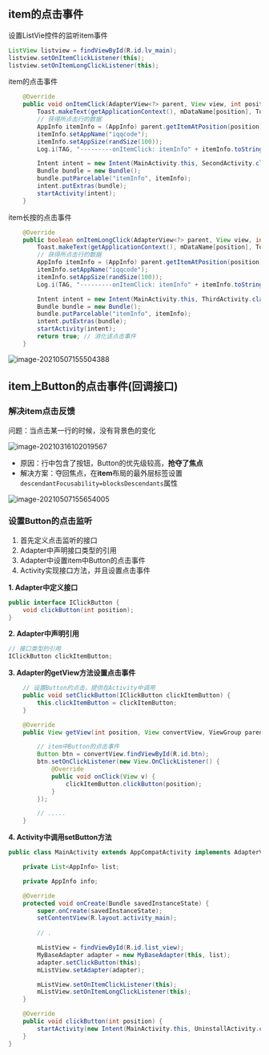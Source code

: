 ## item的点击事件

设置ListVie控件的监听item事件

```java
ListView listview = findViewById(R.id.lv_main);
listview.setOnItemClickListener(this);
listview.setOnItemLongClickListener(this);
```

item的点击事件

```java
    @Override
    public void onItemClick(AdapterView<?> parent, View view, int position, long id) {
        Toast.makeText(getApplicationContext(), mDataName[position], Toast.LENGTH_LONG).show();
        // 获得所点击行的数据
        AppInfo itemInfo = (AppInfo) parent.getItemAtPosition(position);
        itemInfo.setAppName("iqqcode");
        itemInfo.setAppSize(randSize(100));
        Log.i(TAG, "---------onItemClick: itemInfo" + itemInfo.toString());

        Intent intent = new Intent(MainActivity.this, SecondActivity.class);
        Bundle bundle = new Bundle();
        bundle.putParcelable("itemInfo", itemInfo);
        intent.putExtras(bundle);
        startActivity(intent);
    }
```

item长按的点击事件

```java
    @Override
    public boolean onItemLongClick(AdapterView<?> parent, View view, int position, long id) {
        Toast.makeText(getApplicationContext(), mDataName[position], Toast.LENGTH_LONG).show();
        // 获得所点击行的数据
        AppInfo itemInfo = (AppInfo) parent.getItemAtPosition(position);
        itemInfo.setAppName("iqqcode");
        itemInfo.setAppSize(randSize(100));
        Log.i(TAG, "---------onItemClick: itemInfo" + itemInfo.toString());

        Intent intent = new Intent(MainActivity.this, ThirdActivity.class);
        Bundle bundle = new Bundle();
        bundle.putParcelable("itemInfo", itemInfo);
        intent.putExtras(bundle);
        startActivity(intent);
        return true; // 消化该点击事件
    }
```

![image-20210507155504388](https://iqqcode-blog.oss-cn-beijing.aliyuncs.com/img-2021-befo/20210507155514.png)





## item上Button的点击事件(回调接口)

### 解决item点击反馈

问题：当点击某一行的时候，没有背景色的变化

![image-20210316102019567](https://iqqcode-blog.oss-cn-beijing.aliyuncs.com/img-2021-befo/20210502174535.png)

- 原因：行中包含了按钮，Button的优先级较高，**抢夺了焦点**
- 解决方案：夺回焦点，在**item**布局的最外层标签设置`descendantFocusability=blocksDescendants`属性

![image-20210507155654005](https://iqqcode-blog.oss-cn-beijing.aliyuncs.com/img-2021-befo/20210507155657.png)

### 设置Button的点击监听

1. 首先定义点击监听的接口
2. Adapter中声明接口类型的引用
3. Adapter中设置item中Button的点击事件
4. Activity实现接口方法，并且设置点击事件

**1. Adapter中定义接口**

```java
public interface IClickButton {
    void clickButton(int position);
}
```

**2. Adapter中声明引用**

```java
// 接口类型的引用
IClickButton clickItemButton;
```

**3. Adapter的getView方法设置点击事件**

```java
	// 设置Button的点击，提供在Activity中调用
	public void setClickButton(IClickButton clickItemButton) {
        this.clickItemButton = clickItemButton;
    }	

	@Override
    public View getView(int position, View convertView, ViewGroup parent) {

        // item中Button的点击事件
        Button btn = convertView.findViewById(R.id.btn);
        btn.setOnClickListener(new View.OnClickListener() {
            @Override
            public void onClick(View v) {
                clickItemButton.clickButton(position);
            }
        });

        // .....
    }
```

**4. Activity中调用setButton方法**

```java
public class MainActivity extends AppCompatActivity implements AdapterView.OnItemClickListener, AdapterView.OnItemLongClickListener, IClickButton {

    private List<AppInfo> list;

    private AppInfo info;

    @Override
    protected void onCreate(Bundle savedInstanceState) {
        super.onCreate(savedInstanceState);
        setContentView(R.layout.activity_main);
        
        // .

        mListView = findViewById(R.id.list_view);
        MyBaseAdapter adapter = new MyBaseAdapter(this, list);
        adapter.setClickButton(this);
        mListView.setAdapter(adapter);

        mListView.setOnItemClickListener(this);
        mListView.setOnItemLongClickListener(this);
    }

    @Override
    public void clickButton(int position) {
        startActivity(new Intent(MainActivity.this, UninstallActivity.class));
    }
}
```

